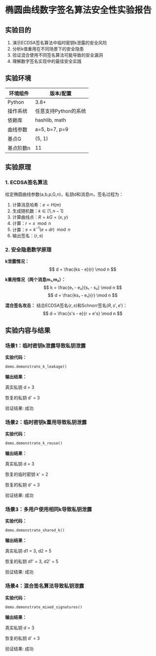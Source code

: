 # 椭圆曲线数字签名算法安全性实验报告

## 实验目的
1. 演示ECDSA签名算法中临时密钥k泄露的安全风险
2. 分析k值重用在不同场景下的安全隐患
3. 验证混合使用不同签名算法可能导致的安全漏洞
4. 理解数字签名实现中的最佳安全实践

## 实验环境
| 环境组件       | 版本/配置          |
|----------------|--------------------|
| Python         | 3.8+               |
| 操作系统       | 任意支持Python的系统 |
| 依赖库         | hashlib, math      |
| 曲线参数       | a=5, b=7, p=9       |
| 基点G          | (5, 1)             |
| 基点阶数n      | 11                 |

## 实验原理

### 1. ECDSA签名算法
给定椭圆曲线参数(a,b,p,G,n)，私钥d和消息m，签名过程为：

1. 计算消息哈希：$e = H(m)$
2. 生成随机数：$k \in [1,n-1]$
3. 计算曲线点：$R = kG = (x,y)$
4. 计算：$r = x \mod n$
5. 计算：$s = k^{-1}(e + dr) \mod n$
6. 输出签名：$(r, s)$

### 2. 安全隐患数学原理

**k泄露情况：**
$$ d = \frac{ks - e}{r} \mod n $$

**k重用情况（两个消息m₁,m₂）：**
$$ k = \frac{e₁ - e₂}{s₁ - s₂} \mod n $$
$$ d = \frac{ks₁ - e₁}{r} \mod n $$

**混合签名攻击：**
结合ECDSA签名$(r,s)$和Schnorr签名$(R,s',e')$：
$$ d = \frac{s's - e}{r + e's} \mod n $$

## 实验内容与结果

### 场景1：临时密钥k泄露导致私钥泄露

**实验代码：**
```python
demo.demonstrate_k_leakage()
```

**输出结果：**

真实私钥 d = 3

恢复的私钥 d' = 3

验证结果: 成功

### 场景2：临时密钥k重用导致私钥泄露

**实验代码：**
```python
demo.demonstrate_k_reuse()
```

**输出结果：**

真实私钥 d = 3

恢复的临时密钥 k' = 2

恢复的私钥 d' = 3

验证结果: 成功

### 场景3：多用户使用相同k导致私钥泄露

**实验代码：**
```python
demo.demonstrate_shared_k()
```

**输出结果：**

真实私钥 d1 = 3, d2 = 5

恢复的私钥 d1' = 3, d2' = 5

验证结果: 成功

### 场景4：混合签名算法导致私钥泄露

**实验代码：**
```python
demo.demonstrate_mixed_signatures()
```

**输出结果：**

真实私钥 d = 3

恢复的私钥 d' = 3

验证结果: 成功

